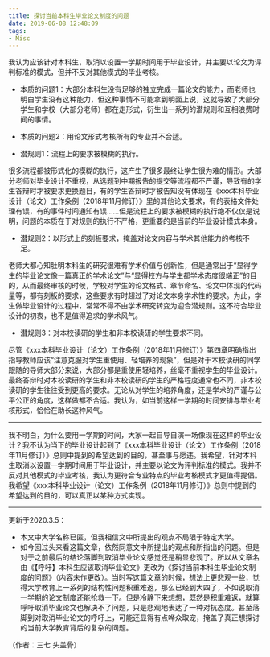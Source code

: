 ```yaml
---
title: 探讨当前本科生毕业论文制度的问题
date: 2019-06-08 12:48:09
tags:
- Misc
---
```

我认为应该针对本科生，取消以设置一学期时间用于毕业设计，并主要以论文为评判标准的模式，但并不反对其他模式的毕业考核。

- 本质的问题1：大部分本科生没有足够的独立完成一篇论文的能力，而老师也明白学生没有这种能力，但这种事情不可能拿到明面上说，这就导致了大部分学生和学校（大部分老师）都在走形式，衍生出一系列的潜规则和互相浪费时间的事情。

- 本质的问题2：用论文形式考核所有的专业并不合适。


- 潜规则1：流程上的要求被模糊的执行。

很多流程都被形式化的模糊的执行，这产生了很多最终让学生很为难的情形。大部分老师对毕业设计不重视，从选题到中期报告的提交等流程都不严谨，导致有的学生答辩时才被要求更换题目，有的学生答辩时才被告知没有体现在《xxx本科毕业设计（论文）工作条例（2018年11月修订）》里的其他论文要求，有的表格文件处理有误，有的事件时间通知有误……但是流程上的要求被模糊的执行绝不仅仅是说明，问题的本质在于对规则的执行不严格，更重要的是当前的毕业设计模式本身。

- 潜规则2：以形式上的刻板要求，掩盖对论文内容与学术其他能力的考核不足。

老师大都心知肚明本科生的研究很难有学术价值与创新性，但是通常出于“显得学生的毕业论文像一篇真正的学术论文”与“显得校方与学生都学术态度很端正”的目的，从而最终审核的时候，学校对学生的论文格式、章节命名、论文中体现的代码量等，都有刻板的要求，这些要求有时超过了对论文本身学术性的要求。为此，学生做毕业设计的过程中，常常不得不由学术研究转变为迎合潜规则。这不符合毕业设计的初衷，也不是值得追求的学术风气。

- 潜规则3：对本校读研的学生和非本校读研的学生要求不同。

尽管《xxx本科毕业设计（论文）工作条例（2018年11月修订）》第四章明确指出指导教师应该“注意克服对学生重使用、轻培养的现象”，但是对于本校读研的同学跟随的导师大部分来说，大部分都是重使用轻培养，丝毫不重视学生的毕业设计。最终答辩时对本校读研的学生和非本校读研的学生的严格程度通常也不同，非本校读研的学生往往受到更高的要求。无论从对学生的培养角度，还是学术的严谨与公平公正的角度，这样做都不合适。我认为，如当前这样一学期的时间安排与毕业考核形式，恰恰在助长这种风气。

---------

我不明白，为什么要用一学期的时间，大家一起自导自演一场像现在这样的毕业设计？我不认为当下的毕业设计起到了《xxx本科毕业设计（论文）工作条例（2018年11月修订）》总则中提到的希望达到的目的，甚至事与愿违。我希望，针对本科生取消以设置一学期时间用于毕业设计，并主要以论文为评判标准的模式。我并不反对其他模式的毕业考核，我认为更符合专业特点的毕业考核模式才更值得提倡。我希望《xxx本科毕业设计（论文）工作条例（2018年11月修订）》总则中提到的希望达到的目的，可以真正以某种方式实现。


-------

更新于2020.3.5：
- 本文中大学名称已匿，但我相信文中所提出的观点不局限于特定大学。
- 如今回过头来看这篇文章，依然同意文中所提出的观点和所指出的问题。但是对于之前最后的结论落脚到取消毕业论文感觉还是稍显悲观了。所以从文章名由《【呼吁】本科生应该取消毕业论文》更改为《探讨当前本科生毕业论文制度的问题》（内容未作更改）。当时写这篇文章的时候，想法上更悲观一些，觉得大学教育上一系列的结构性问题积重难返，那么已经到大四了，不如说取消一学期的论文制度还能抢救一下。但是冷静下来想想，既然是积重难返，就算呼吁取消毕业论文也解决不了问题，只是悲观地表达了一种对抗态度。甚至落脚到对取消毕业论文的呼吁上，可能还显得有点哗众取宠，掩盖了真正想探讨的当前大学教育背后的复杂的问题。

（作者：三七 头盖骨）

